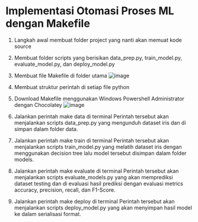 # Implementasi Otomasi Proses ML dengan Makefile
1.	Langkah awal membuat folder project yang nanti akan memuat kode source
2.	Membuat folder scripts yang berisikan data_prep.py, train_model.py, evaluate_model.py, dan deploy_model.py
3.	Membuat file Makefile di folder utama
![image](https://github.com/user-attachments/assets/458d6b63-d7be-49f5-9af9-65ea581c8f9b)

4.	Membuat struktur perintah di setiap file python
5.	Download Makefile menggunakan Windows Powershell Administrator dengan Chocolatey
 ![image](https://github.com/user-attachments/assets/850e52b4-d37c-484e-a673-90c2b93be253)

6.	Jalankan perintah make data di terminal
 Perintah tersebut akan menjalankan scripts data_prep.py yang mengunduh dataset iris dan di simpan dalam folder data.
7.	Jalankan perintah make train di terminal
 Perintah tersebut akan menjalankan scripts train_model.py yang melatih dataset iris dengan menggunakan decision tree lalu model tersebut disimpan dalam folder models.
8.	Jalankan perintah make evaluate di terminal
 Perintah tersebut akan menjalankan scripts evaluate_models.py yang akan memprediksi dataset testing dan di evaluasi hasil prediksi dengan evaluasi metrics accuracy, precision, recall, dan F1-Score.
9.	Jalankan perintah make deploy di terminal
 Perintah tersebut akan menjalankan scripts deploy_model.py yang akan menyimpan hasil model ke dalam serialisasi format.
